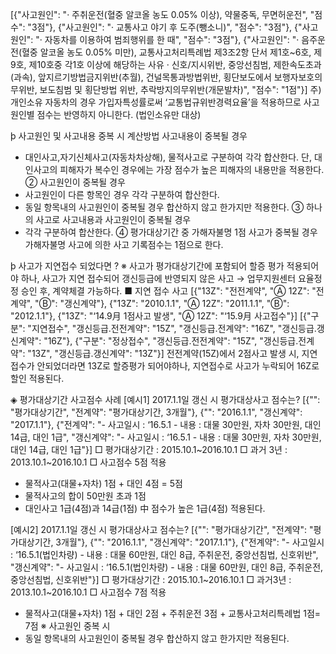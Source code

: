 [{"사고원인": "· 주취운전(혈중 알코올 농도 0.05% 이상), 약물중독, 무면허운전", "점수": "3점"}, {"사고원인": "· 교통사고 야기 후 도주(뺑소니)", "점수": "3점"}, {"사고원인": "· 자동차를 이용하여 범죄행위를 한 때", "점수": "3점"}, {"사고원인": "· 음주운전(혈중 알코올 농도 0.05% 미만), 교통사고처리특례법 제3조2항 단서 제1호~6호, 제9호, 제10호중 각1호 이상에 해당하는 사유 · 신호/지시위반, 중앙선침범, 제한속도초과(과속), 앞지르기방법금지위반(추월), 건널목통과방법위반, 횡단보도에서 보행자보호의무위반, 보도침범 및 횡단방법 위반, 추락방지의무위반(개문발차)", "점수": "1점"}]
 주) 개인소유 자동차의 경우 가입자특성률로써 ‘교통법규위반경력요율’을 적용하므로 사고 원인별 점수는 반영하지 아니한다. (법인소유만 대상)
 
 þ 사고원인 및 사고내용 중복 시 계산방법
  사고내용이 중복될 경우
  - 대인사고,자기신체사고(자동차차상해), 물적사고로 구분하여 각각 합산한다.
  단, 대인사고의 피해자가 복수인 경우에는 가장 점수가 높은 피해자의 내용만을
  적용한다.
 ② 사고원인이 중복될 경우
  - 사고원인이 다른 항목인 경우 각각 구분하여 합산한다.
  - 동일 항목내의 사고원인이 중복될 경우 합산하지 않고 한가지만 적용한다.
 ③ 하나의 사고로 사고내용과 사고원인이 중복될 경우
  - 각각 구분하여 합산한다.
 ④ 평가대상기간 중 가해자불명 1점 사고가 중복될 경우 가해자불명 사고에 의한 사고 기록점수는 1점으로 한다.
 
 þ 사고가 지연접수 되었다면 ?
 ※ 사고가 평가대상기간에 포함되어 할증 평가 적용되어야 하나, 사고가 지연 접수되어 갱신등급에 반영되지 않은 사고
  → 업무지원센터 요율정정 승인 후, 계약체결 가능하다.
 ■ 지연 접수 사고
 [{"13Z": "전전계약", "Ⓐ 12Z": "전계약", "Ⓑ": "갱신계약"}, {"13Z": "2010.1.1", "Ⓐ 12Z": "2011.1.1", "Ⓑ": "2012.1.1"}, {"13Z": "‘14.9月 1점사고 발생", "Ⓐ 12Z": "‘15.9月 사고접수"}]
 [{"구분": "지연접수", "갱신등급.전전계약": "15Z", "갱신등급.전계약": "16Z", "갱신등급.갱신계약": "16Z"}, {"구분": "정상접수", "갱신등급.전전계약": "15Z", "갱신등급.전계약": "13Z", "갱신등급.갱신계약": "13Z"}]
 전전계약(15Z)에서 2점사고 발생 시, 지연접수가 안되었더라면 13Z로 할증평가 되어야하나, 지연접수로 사고가 누락되어 16Z로 할인 적용된다. 
 
 ◈ 평가대상기간 사고점수 사례
 [예시1] 2017.1.1일 갱신 시 평가대상사고 점수는?
 [{"": "평가대상기간", "전계약": "평가대상기간, 3개월"}, {"": "2016.1.1", "갱신계약": "2017.1.1"}, {"전계약": "- 사고일시 : ‘16.5.1 - 내용 : 대물 30만원, 자차 30만원, 대인 14급, 대인 1급", "갱신계약": "- 사고일시 : ‘16.5.1 - 내용 : 대물 30만원, 자차 30만원, 대인 14급, 대인 1급"}]
 □ 평가대상기간 : 2015.10.1~2016.10.1
 □ 과거 3년 : 2013.10.1~2016.10.1
 □ 사고점수 5점 적용
  - 물적사고(대물+자차) 1점 + 대인 4점 = 5점
  - 물적사고의 합이 50만원 초과 1점
  - 대인사고 1급(4점)과 14급(1점) 中 점수가 높은 1급(4점) 적용된다.
 
 [예시2] 2017.1.1일 갱신 시 평가대상사고 점수는?
 [{"": "평가대상기간", "전계약": "평가대상기간, 3개월"}, {"": "2016.1.1", "갱신계약": "2017.1.1"}, {"전계약": "- 사고일시 : ‘16.5.1(법인차량) - 내용 : 대물 60만원, 대인 8급, 주취운전, 중앙선침법, 신호위반", "갱신계약": "- 사고일시 : ‘16.5.1(법인차량) - 내용 : 대물 60만원, 대인 8급, 주취운전, 중앙선침법, 신호위반"}]
 □ 평가대상기간 : 2015.10.1~2016.10.1
 □ 과거3년 : 2013.10.1~2016.10.1
 □ 사고점수 7점 적용
  - 물적사고(대물+자차) 1점 + 대인 2점 + 주취운전 3점 + 교통사고처리특례법 1점= 7점
 ※ 사고원인 중복 시
  - 동일 항목내의 사고원인이 중복될 경우 합산하지 않고 한가지만 적용된다.